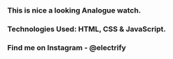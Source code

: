 ### This is nice a looking Analogue watch.

### Technologies Used: HTML, CSS & JavaScript.

### Find me on Instagram - @electrify
